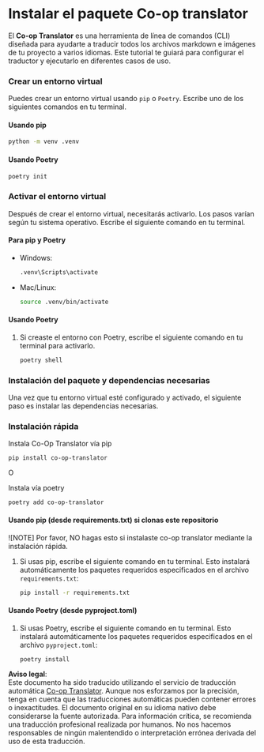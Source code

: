 <!--
CO_OP_TRANSLATOR_METADATA:
{
  "original_hash": "b6d85d887d2664539a438dae5d0dfa50",
  "translation_date": "2025-06-12T18:30:48+00:00",
  "source_file": "getting_started/command-line-guide/install-package.md",
  "language_code": "es"
}
-->
# Instalar el paquete Co-op translator

El **Co-op Translator** es una herramienta de línea de comandos (CLI) diseñada para ayudarte a traducir todos los archivos markdown e imágenes de tu proyecto a varios idiomas. Este tutorial te guiará para configurar el traductor y ejecutarlo en diferentes casos de uso.

### Crear un entorno virtual

Puedes crear un entorno virtual usando `pip` o `Poetry`. Escribe uno de los siguientes comandos en tu terminal.

#### Usando pip

```bash
python -m venv .venv
```

#### Usando Poetry

```bash
poetry init
```

### Activar el entorno virtual

Después de crear el entorno virtual, necesitarás activarlo. Los pasos varían según tu sistema operativo. Escribe el siguiente comando en tu terminal.

#### Para pip y Poetry

- Windows:

    ```bash
    .venv\Scripts\activate
    ```

- Mac/Linux:

    ```bash
    source .venv/bin/activate
    ```

#### Usando Poetry

1. Si creaste el entorno con Poetry, escribe el siguiente comando en tu terminal para activarlo.

    ```bash
    poetry shell
    ```

### Instalación del paquete y dependencias necesarias

Una vez que tu entorno virtual esté configurado y activado, el siguiente paso es instalar las dependencias necesarias.

### Instalación rápida

Instala Co-Op Translator vía pip

```
pip install co-op-translator
```
O 

Instala vía poetry
```
poetry add co-op-translator
```

#### Usando pip (desde requirements.txt) si clonas este repositorio

![NOTE] Por favor, NO hagas esto si instalaste co-op translator mediante la instalación rápida.

1. Si usas pip, escribe el siguiente comando en tu terminal. Esto instalará automáticamente los paquetes requeridos especificados en el archivo `requirements.txt`:

    ```bash
    pip install -r requirements.txt
    ```

#### Usando Poetry (desde pyproject.toml)

1. Si usas Poetry, escribe el siguiente comando en tu terminal. Esto instalará automáticamente los paquetes requeridos especificados en el archivo `pyproject.toml`:

    ```bash
    poetry install
    ```

**Aviso legal**:  
Este documento ha sido traducido utilizando el servicio de traducción automática [Co-op Translator](https://github.com/Azure/co-op-translator). Aunque nos esforzamos por la precisión, tenga en cuenta que las traducciones automáticas pueden contener errores o inexactitudes. El documento original en su idioma nativo debe considerarse la fuente autorizada. Para información crítica, se recomienda una traducción profesional realizada por humanos. No nos hacemos responsables de ningún malentendido o interpretación errónea derivada del uso de esta traducción.